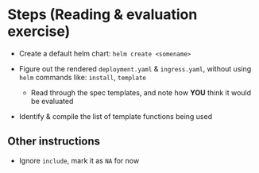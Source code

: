 # Steps (Reading & evaluation exercise)

- Create a default helm chart: `helm create <somename>`

- Figure out the rendered `deployment.yaml` & `ingress.yaml`, without using `helm` commands like: `install`, `template`
  - Read through the spec templates, and note how **YOU** think it would be evaluated

- Identify & compile the list of template functions being used

## Other instructions

- Ignore `include`, mark it as `NA` for now
